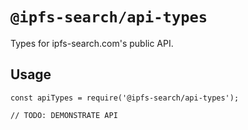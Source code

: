 # `@ipfs-search/api-types`

Types for ipfs-search.com's public API.

## Usage

```
const apiTypes = require('@ipfs-search/api-types');

// TODO: DEMONSTRATE API
```
